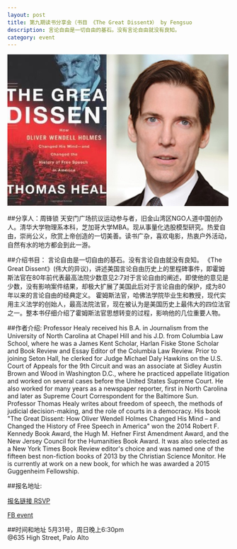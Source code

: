 ```yaml
---
layout: post
title: 第九期读书分享会（书目 《The Great Dissent》） by Fengsuo
description: 言论自由是一切自由的基石。没有言论自由就没有良知。
category: event 
---
```


![Image 1 of 2015-05-31](/img/greatdissent.jpg)

##分享人：周锋锁
天安门广场抗议运动参与者，旧金山湾区NGO人道中国创办人。清华大学物理系本科，芝加哥大学MBA。现从事量化选股模型研究。热爱自由，崇尚公义，欣赏上帝创造的一切美善。读书广杂，喜欢电影，热衷户外活动，自然有水的地方都会到此一游。<br>

##介绍书目：
言论自由是一切自由的基石。没有言论自由就没有良知。
《The Great Dissent》(伟大的异议)，讲述美国言论自由历史上的里程碑事件，即霍姆斯法官在80年前代表最高法院少数意见2:7对于言论自由的阐述，即使他的意见是少数，没有影响案件结果，却极大扩展了美国此后对于言论自由的保护，成为80年以来的言论自由的经典定义。
霍姆斯法官，哈佛法学院毕业生和教授，现代实用主义法学的创始人，最高法院法官，现在被认为是美国历史上最伟大的四位法官之一。整本书仔细介绍了霍姆斯法官思想转变的过程，影响他的几位重要人物。

##作者介绍: 
Professor Healy received his B.A. in Journalism from the University of North Carolina at Chapel Hill and his J.D. from Columbia Law School, where he was a James Kent Scholar, Harlan Fiske Stone Scholar and Book Review and Essay Editor of the Columbia Law Review. Prior to joining Seton Hall, he clerked for Judge Michael Daly Hawkins on the U.S. Court of Appeals for the 9th Circuit and was an associate at Sidley Austin Brown and Wood in Washington D.C., where he practiced appellate litigation and worked on several cases before the United States Supreme Court. He also worked for many years as a newspaper reporter, first in North Carolina and later as Supreme Court Correspondent for the Baltimore Sun.<br>
Professor Thomas Healy writes about freedom of speech, the methods of judicial decision-making, and the role of courts in a democracy. His book "The Great Dissent: How Oliver Wendell Holmes Changed His Mind – and Changed the History of Free Speech in America" won the 2014 Robert F. Kennedy Book Award, the Hugh M. Hefner First Amendment Award, and the New Jersey Council for the Humanities Book Award. It was also selected as a New York Times Book Review editor's choice and was named one of the fifteen best non-fiction books of 2013 by the Christian Science Monitor. He is currently at work on a new book, for which he was awarded a 2015 Guggenheim Fellowship. 

##报名地址:

[报名链接 RSVP](https://goo.gl/5t8Vli)

[FB event](https://www.facebook.com/events/1590241204559303/)

##时间和地址
5月31号，周日晚上6:30pm<br>
@635 High Street, Palo Alto


